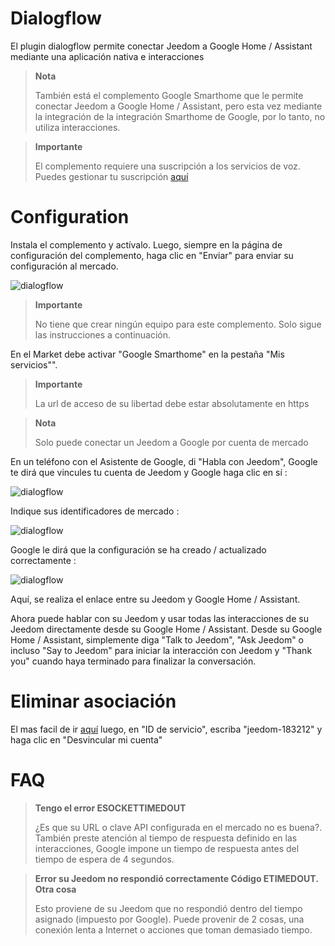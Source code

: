 # Dialogflow

El plugin dialogflow permite conectar Jeedom a Google Home / Assistant mediante una aplicación nativa e interacciones

> **Nota**
>
> También está el complemento Google Smarthome que le permite conectar Jeedom a Google Home / Assistant, pero esta vez mediante la integración de la integración Smarthome de Google, por lo tanto, no utiliza interacciones.

> **Importante**
>
> El complemento requiere una suscripción a los servicios de voz. Puedes gestionar tu suscripción [aquí](https://market.jeedom.com/index.php?v=d&p=profils#services)

# Configuration

Instala el complemento y actívalo. Luego, siempre en la página de configuración del complemento, haga clic en "Enviar" para enviar su configuración al mercado.

![dialogflow](../images/dialogflow1.png)

> **Importante**
>
> No tiene que crear ningún equipo para este complemento. Solo sigue las instrucciones a continuación.

En el Market debe activar "Google Smarthome" en la pestaña "Mis servicios"".

> **Importante**
>
> La url de acceso de su libertad debe estar absolutamente en https

> **Nota**
>
> Solo puede conectar un Jeedom a Google por cuenta de mercado

En un teléfono con el Asistente de Google, di "Habla con Jeedom", Google te dirá que vincules tu cuenta de Jeedom y Google haga clic en sí :

![dialogflow](../images/dialogflow2.png)

Indique sus identificadores de mercado :

![dialogflow](../images/dialogflow3.png)

Google le dirá que la configuración se ha creado / actualizado correctamente :

![dialogflow](../images/dialogflow4.png)

Aquí, se realiza el enlace entre su Jeedom y Google Home / Assistant.

Ahora puede hablar con su Jeedom y usar todas las interacciones de su Jeedom directamente desde su Google Home / Assistant.
Desde su Google Home / Assistant, simplemente diga "Talk to Jeedom", "Ask Jeedom" o incluso "Say to Jeedom" para iniciar la interacción con Jeedom y "Thank you" cuando haya terminado para finalizar la conversación.

# Eliminar asociación

El mas facil de ir [aquí](https://gala-demo.appspot.com) luego, en "ID de servicio", escriba "jeedom-183212" y haga clic en "Desvincular mi cuenta"

# FAQ

>**Tengo el error ESOCKETTIMEDOUT**
>
>¿Es que su URL o clave API configurada en el mercado no es buena?. También preste atención al tiempo de respuesta definido en las interacciones, Google impone un tiempo de respuesta antes del tiempo de espera de 4 segundos.

>**Error su Jeedom no respondió correctamente Código ETIMEDOUT. Otra cosa**
>
>Esto proviene de su Jeedom que no respondió dentro del tiempo asignado (impuesto por Google). Puede provenir de 2 cosas, una conexión lenta a Internet o acciones que toman demasiado tiempo.

